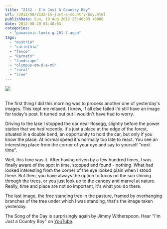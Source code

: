```yaml
---
title: "2132 - I'm Just A Country Boy"
url: /2012/08/2132-im-just-a-country-boy.html
publishDate: Sun, 19 Aug 2012 23:40:03 +0000
date: 2012-08-20 01:40:03
categories: 
  - "panasonic-lumix-g-201-7-asph"
tags: 
  - "austria"
  - "carinthia"
  - "fence"
  - "karnetn"
  - "landscape"
  - "olympus-om-d-e-m5"
  - "rural"
  - "tree"
---
```

<div class="container">
<div class="center"><a target="_blank" href="https://d25zfm9zpd7gm5.cloudfront.net/1200x1200/2012/20120819_163728_lr.jpg"><img src="https://d25zfm9zpd7gm5.cloudfront.net/0600x0600/2012/20120819_163728_lr.jpg" /></a></div>
</div>
<br />

The first thing I did this morning was to process another one of yesterday's images. This kept me relaxed, I knew, if all else failed I'd still have an image for today's post. It turned out out I wouldn't have had to worry.

<a target="_blank" href="https://d25zfm9zpd7gm5.cloudfront.net/1200x1200/2012/20120819_164052_lr.jpg"><img style="margin: 0pt 0px 0pt 10px; float: right;" src="https://d25zfm9zpd7gm5.cloudfront.net/0150x0150/2012/20120819_164052_lr.jpg" alt="" border="0" /></a> Driving to the lake I stopped the car near Rosegg, slightly before the power station that we had recently. It's just a place at the edge of the forest, situated in a double bend, an opportunity to hold the car, but only if you know the place. At normal speed it's normally too late to react. You see an interesting place from the corner of your eye and say to yourself "next time". 

<a target="_blank" href="https://d25zfm9zpd7gm5.cloudfront.net/1200x1200/2012/20120818_184428_lr.jpg"><img style="margin: 0pt 10px 0pt 0px; float: left;" src="https://d25zfm9zpd7gm5.cloudfront.net/0150x0150/2012/20120818_184428_lr.jpg" alt="" border="0" /></a> Well, this time was it. After having driven by a few hundred times, I was finally aware of the spot in time, stopped and found - nothing. What had looked interesting from the corner of the eye looked plain when I stood there. But then, you have always the option to focus on the sun shining through the trees, or you just look up to the canopy and marvel at nature. Really, time and place are not so important, it's what you do there.

 The last image, the free standing tree in the pasture, framed by overhanging branches of the tree under which I was standing, that's the image taken yesterday.

The Song of the Day is surprisingly again by Jimmy Witherspoon. Hear "I'm Just a Country Boy" on <a href="http://www.youtube.com/watch?v=Xpk5DgldJEE" target="_blank">YouTube</a>.
